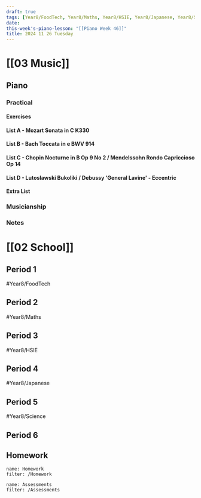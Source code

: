 ```yaml
---
draft: true
tags: [Year8/FoodTech, Year8/Maths, Year8/HSIE, Year8/Japanese, Year8/Science]
date: 
this-week's-piano-lesson: "[[Piano Week 46]]"
title: 2024 11 26 Tuesday
---
```


# [[03 Music]]

## Piano

### Practical

#### Exercises

#### List A - Mozart Sonata in C K330

#### List B - Bach Toccata in e BWV 914

#### List C - Chopin Nocturne in B Op 9 No 2 / Mendelssohn Rondo Capriccioso Op 14

#### List D - Lutoslawski Bukoliki / Debussy 'General Lavine' - Eccentric

#### Extra List

### Musicianship

### Notes

# [[02 School]]

## Period 1

#Year8/FoodTech

## Period 2

#Year8/Maths

## Period 3

#Year8/HSIE

## Period 4

#Year8/Japanese

## Period 5

#Year8/Science

## Period 6

## Homework

```todoist
name: Homework
filter: /Homework
```

```todoist
name: Assessments
filter: /Assessments
```
